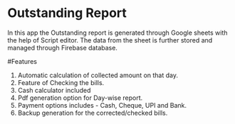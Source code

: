 # Outstanding Report
In this app the Outstanding report is generated 
through Google sheets with the help of Script editor.
The data from the sheet is further stored and managed through Firebase database.


#Features
1. Automatic calculation of collected amount on that day.
2. Feature of Checking the bills.
3. Cash calculator included
4. Pdf generation option for Day-wise report.
5. Payment options includes - Cash, Cheque, UPI and Bank.
6. Backup generation for the corrected/checked bills.
